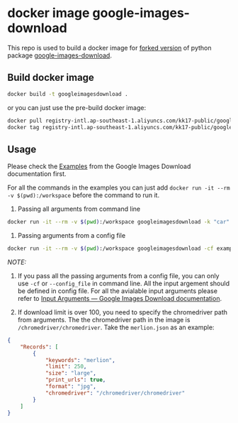 # docker image google-images-download

This repo is used to build a docker image for [forked version](https://github.com/Joeclinton1/google-images-download) of python package [google-images-download](https://github.com/hardikvasa/google-images-download).

## Build docker image

```bash
docker build -t googleimagesdownload .
```

or you can just use the pre-build docker image:

```bash
docker pull registry-intl.ap-southeast-1.aliyuncs.com/kk17-public/googleimagesdownload
docker tag registry-intl.ap-southeast-1.aliyuncs.com/kk17-public/googleimagesdownload googleimagesdownload
```
## Usage


Please check the [Examples](https://google-images-download.readthedocs.io/en/latest/examples.html) from the Google Images Download documentation first.

For all the commands in the examples you can just add `docker run -it --rm -v $(pwd):/workspace` before the command to run it.

1. Passing all arguments from command line
   
```bash
docker run -it --rm -v $(pwd):/workspace googleimagesdownload -k "car" -sk 'red,blue,white' -l 10
```

1. Passing arguments from a config file
```bash
docker run -it --rm -v $(pwd):/workspace googleimagesdownload -cf example.json
```

*NOTE:* 
1. If you pass all the passing arguments from a config file, you can only use `-cf` or `--config_file` in command line. All the input argement should be defined in config file.
For all the avialable input arguments please refer to [Input Arguments — Google Images Download documentation](https://google-images-download.readthedocs.io/en/latest/arguments.html).

2. If download limit is over 100, you need to specify the chromedriver path from arguments. The the chromedriver path in the image is `/chromedriver/chromedriver`. Take the `merlion.json` as an example:
```json
{
    "Records": [
        {
            "keywords": "merlion",
            "limit": 250,
            "size": "large",
            "print_urls": true,
            "format": "jpg",
            "chromedriver": "/chromedriver/chromedriver"
        }
    ]
}
```
